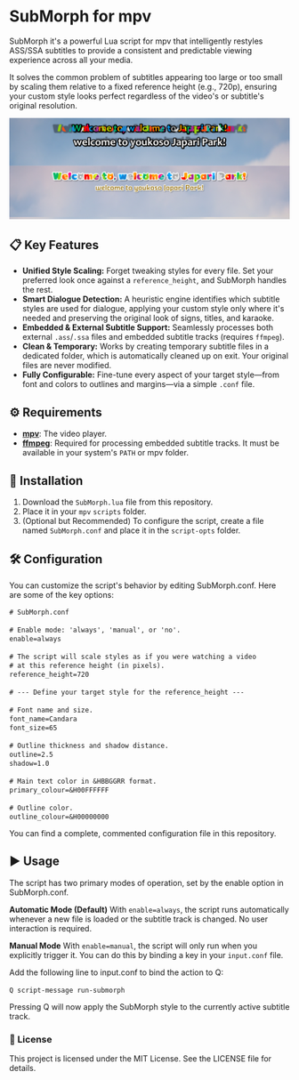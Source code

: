 # SubMorph for mpv
SubMorph it's a powerful Lua script for mpv that intelligently restyles ASS/SSA subtitles to provide a consistent and predictable viewing experience across all your media.

It solves the common problem of subtitles appearing too large or too small by scaling them relative to a fixed reference height (e.g., 720p), ensuring your custom style looks perfect regardless of the video's or subtitle's original resolution.

![preview](preview.png?raw=true)

## 📋 Key Features

* **Unified Style Scaling:** Forget tweaking styles for every file. Set your preferred look once against a `reference_height`, and SubMorph handles the rest.
* **Smart Dialogue Detection:** A heuristic engine identifies which subtitle styles are used for dialogue, applying your custom style only where it's needed and preserving the original look of signs, titles, and karaoke.
* **Embedded & External Subtitle Support:** Seamlessly processes both external `.ass`/`.ssa` files and embedded subtitle tracks (requires `ffmpeg`).
* **Clean & Temporary:** Works by creating temporary subtitle files in a dedicated folder, which is automatically cleaned up on exit. Your original files are never modified.
* **Fully Configurable:** Fine-tune every aspect of your target style—from font and colors to outlines and margins—via a simple `.conf` file.

## ⚙️ Requirements

* **[mpv](https://mpv.io/)**: The video player.
* **[ffmpeg](https://ffmpeg.org/)**: Required for processing embedded subtitle tracks. It must be available in your system's `PATH` or mpv folder.

## 🚀 Installation

1.  Download the `SubMorph.lua` file from this repository.
2.  Place it in your `mpv` ```scripts``` folder.
3.  (Optional but Recommended) To configure the script, create a file named `SubMorph.conf` and place it in the `script-opts` folder.

## 🛠️ Configuration
You can customize the script's behavior by editing SubMorph.conf. Here are some of the key options:

```
# SubMorph.conf

# Enable mode: 'always', 'manual', or 'no'.
enable=always

# The script will scale styles as if you were watching a video
# at this reference height (in pixels).
reference_height=720

# --- Define your target style for the reference_height ---

# Font name and size.
font_name=Candara
font_size=65

# Outline thickness and shadow distance.
outline=2.5
shadow=1.0

# Main text color in &HBBGGRR format.
primary_colour=&H00FFFFFF

# Outline color.
outline_colour=&H00000000
```

You can find a complete, commented configuration file in this repository.

## ▶️ Usage
The script has two primary modes of operation, set by the enable option in SubMorph.conf.

**Automatic Mode (Default)**
With ```enable=always```, the script runs automatically whenever a new file is loaded or the subtitle track is changed. No user interaction is required.

**Manual Mode**
With ```enable=manual```, the script will only run when you explicitly trigger it. You can do this by binding a key in your ```input.conf``` file.

Add the following line to input.conf to bind the action to Q:

```Q script-message run-submorph```

Pressing Q will now apply the SubMorph style to the currently active subtitle track.


### 📜 License
This project is licensed under the MIT License. See the LICENSE file for details.
